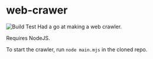 # web-crawer
![Build Test](/../../workflows/Build%20Test/badge.svg)
Had a go at making a web crawler.

Requires NodeJS.

To start the crawler, run `node main.mjs` in the cloned repo.
